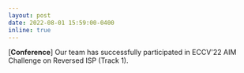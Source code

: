 ```yaml
---
layout: post
date: 2022-08-01 15:59:00-0400
inline: true
---
```


[**Conference**] Our team has successfully participated in ECCV'22 AIM Challenge on Reversed ISP (Track 1).
